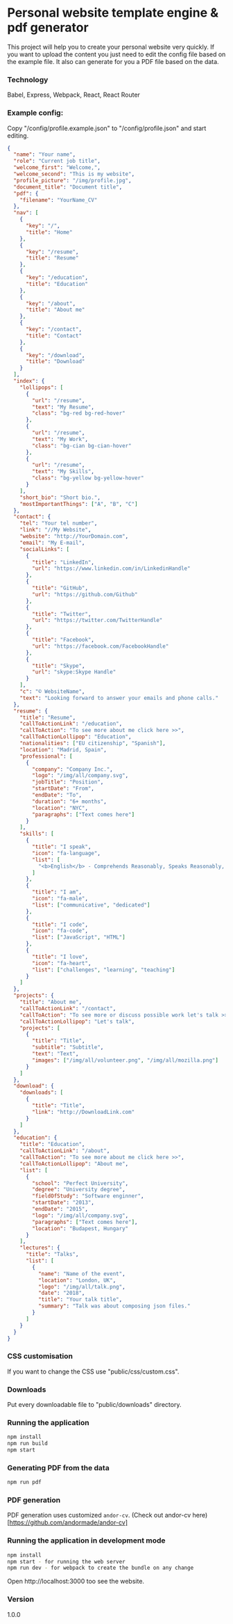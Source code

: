 # Personal website template engine & pdf generator

This project will help you to create your personal website very quickly. If you want to upload the content you just need to edit the config file based on the example file. It also can generate for you a PDF file based on the data.

### Technology

Babel, Express, Webpack, React, React Router

### Example config:

Copy "/config/profile.example.json" to "/config/profile.json" and start editing.

```json
{
  "name": "Your name",
  "role": "Current job title",
  "welcome_first": "Welcome,",
  "welcome_second": "This is my website",
  "profile_picture": "/img/profile.jpg",
  "document_title": "Document title",
  "pdf": {
    "filename": "YourName_CV"
  },
  "nav": [
    {
      "key": "/",
      "title": "Home"
    },
    {
      "key": "/resume",
      "title": "Resume"
    },
    {
      "key": "/education",
      "title": "Education"
    },
    {
      "key": "/about",
      "title": "About me"
    },
    {
      "key": "/contact",
      "title": "Contact"
    },
    {
      "key": "/download",
      "title": "Download"
    }
  ],
  "index": {
    "lollipops": [
      {
        "url": "/resume",
        "text": "My Resume",
        "class": "bg-red bg-red-hover"
      },
      {
        "url": "/resume",
        "text": "My Work",
        "class": "bg-cian bg-cian-hover"
      },
      {
        "url": "/resume",
        "text": "My Skills",
        "class": "bg-yellow bg-yellow-hover"
      }
    ],
    "short_bio": "Short bio.",
    "mostImportantThings": ["A", "B", "C"]
  },
  "contact": {
    "tel": "Your tel number",
    "link": "//My Website",
    "website": "http://YourDomain.com",
    "email": "My E-mail",
    "socialLinks": [
      {
        "title": "LinkedIn",
        "url": "https://www.linkedin.com/in/LinkedinHandle"
      },
      {
        "title": "GitHub",
        "url": "https://github.com/Github"
      },
      {
        "title": "Twitter",
        "url": "https://twitter.com/TwitterHandle"
      },
      {
        "title": "Facebook",
        "url": "https://facebook.com/FacebookHandle"
      },
      {
        "title": "Skype",
        "url": "skype:Skype Handle"
      }
    ],
    "c": "© WebsiteName",
    "text": "Looking forward to answer your emails and phone calls."
  },
  "resume": {
    "title": "Resume",
    "callToActionLink": "/education",
    "callToAction": "To see more about me click here >>",
    "callToActionLollipop": "Education",
    "nationalities": ["EU citizenship", "Spanish"],
    "location": "Madrid, Spain",
    "professional": [
      {
        "company": "Company Inc.",
        "logo": "/img/all/company.svg",
        "jobTitle": "Position",
        "startDate": "From",
        "endDate": "To",
        "duration": "6+ months",
        "location": "NYC",
        "paragraphs": ["Text comes here"]
      }
    ],
    "skills": [
      {
        "title": "I speak",
        "icon": "fa-language",
        "list": [
          "<b>English</b> - Comprehends Reasonably, Speaks Reasonably, Reads Well, Writes Well. "
        ]
      },
      {
        "title": "I am",
        "icon": "fa-male",
        "list": ["communicative", "dedicated"]
      },
      {
        "title": "I code",
        "icon": "fa-code",
        "list": ["JavaScript", "HTML"]
      },
      {
        "title": "I love",
        "icon": "fa-heart",
        "list": ["challenges", "learning", "teaching"]
      }
    ]
  },
  "projects": {
    "title": "About me",
    "callToActionLink": "/contact",
    "callToAction": "To see more or discuss possible work let's talk >>",
    "callToActionLollipop": "Let's talk",
    "projects": [
      {
        "title": "Title",
        "subtitle": "Subtitle",
        "text": "Text",
        "images": ["/img/all/volunteer.png", "/img/all/mozilla.png"]
      }
    ]
  },
  "download": {
    "downloads": [
      {
        "title": "Title",
        "link": "http://DownloadLink.com"
      }
    ]
  },
  "education": {
    "title": "Education",
    "callToActionLink": "/about",
    "callToAction": "To see more about me click here >>",
    "callToActionLollipop": "About me",
    "list": [
      {
        "school": "Perfect University",
        "degree": "University degree",
        "fieldOfStudy": "Software enginner",
        "startDate": "2013",
        "endDate": "2015",
        "logo": "/img/all/company.svg",
        "paragraphs": ["Text comes here"],
        "location": "Budapest, Hungary"
      }
    ],
    "lectures": {
      "title": "Talks",
      "list": [
        {
          "name": "Name of the event",
          "location": "London, UK",
          "logo": "/img/all/talk.png",
          "date": "2018",
          "title": "Your talk title",
          "summary": "Talk was about composing json files."
        }
      ]
    }
  }
}
```

### CSS customisation

If you want to change the CSS use "public/css/custom.css".

### Downloads

Put every downloadable file to "public/downloads" directory.

### Running the application

```sh
npm install
npm run build
npm start
```

### Generating PDF from the data

```sh
npm run pdf
```

### PDF generation

PDF generation uses customized `andor-cv`. (Check out andor-cv here)[https://github.com/andormade/andor-cv]

### Running the application in development mode

```sh
npm install
npm start - for running the web server
npm run dev - for webpack to create the bundle on any change
```

Open http://localhost:3000 too see the website.

### Version

1.0.0

